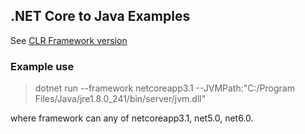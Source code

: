 ## .NET Core to Java Examples

See [CLR Framework version](../Framework/ConsoleTest/README.md)

### Example use

> dotnet run --framework netcoreapp3.1 --JVMPath:"C:/Program Files/Java/jre1.8.0_241/bin/server/jvm.dll"

where framework can any of netcoreapp3.1, net5.0, net6.0.

